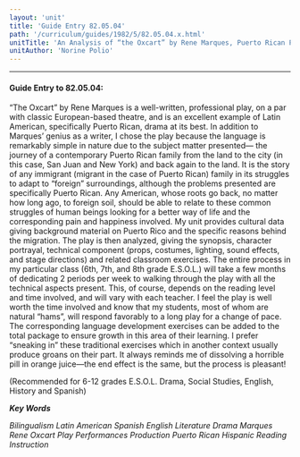 ```yaml
---
layout: 'unit'
title: 'Guide Entry 82.05.04'
path: '/curriculum/guides/1982/5/82.05.04.x.html'
unitTitle: 'An Analysis of “the Oxcart” by Rene Marques, Puerto Rican Playwright'
unitAuthor: 'Norine Polio'
---
```


<body>
<hr/>
 <h4>
  Guide Entry to 82.05.04:
 </h4>
 “The Oxcart” by Rene Marques is a well-written, professional play, on a par with classic European-based theatre, and is an excellent example of Latin American, specifically Puerto Rican, drama at its best.  In addition to Marques’ genius as a writer, I chose the play because the language is remarkably simple in nature due to the subject matter presented— the journey of a contemporary Puerto Rican family from the land to the city (in this case, San Juan and New York) and back again to the land.  It is the story of any immigrant (migrant in the case of Puerto Rican) family in its struggles to adapt to “foreign” surroundings, although the problems presented are specifically Puerto Rican.  Any American, whose roots go back, no matter how long ago, to foreign soil, should be able to relate to these common struggles of human beings looking for a better way of life and the corresponding pain and happiness involved.  My unit provides cultural data giving background material on Puerto Rico and the specific reasons behind the migration.  The play is then analyzed, giving the synopsis, character portrayal, technical component (props, costumes, lighting, sound effects, and stage directions) and related classroom exercises.  The entire process in my particular class (6th, 7th, and 8th grade E.S.O.L.) will take a few months of dedicating 2 periods per week to walking through the play with all the technical aspects present. This, of course, depends on the reading level and time involved, and will vary with each teacher.  I feel the play is well worth the time involved and know that my students, most of whom are natural “hams”, will respond favorably to a long play for a change of pace.  The corresponding language development exercises can be added to the total package to ensure growth in this area of their learning.  I prefer “sneaking in” these traditional exercises which in another context usually produce groans on their part.  It always reminds me of dissolving a horrible pill in orange juice—the end effect is the same, but the process is pleasant!
 <p>
  (Recommended for 6-12 grades E.S.O.L. Drama, Social Studies, English, History and Spanish)
 </p>
<p>
  <b>
   <i>
    Key Words
   </i>
  </b>
  <br/>
 </p>
 <p>
  <i>
   Bilingualism Latin American Spanish English Literature Drama Marques Rene Oxcart Play Performances Production Puerto Rican Hispanic Reading Instruction
  </i>
 </p>

</body>
